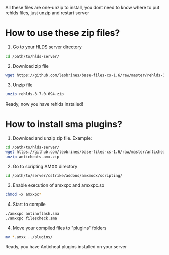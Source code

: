 All these files are one-unzip to install, you dont need to know where to put rehlds files, just unzip and restart server

# How to use these zip files?
1. Go to your HLDS server directory

```sh
cd /path/to/hlds-server/
```

2. Download zip file

```sh
wget https://github.com/leobrines/base-files-cs-1.6/raw/master/rehlds-3.7.0.694.zip
```

3. Unzip file

```sh
unzip rehlds-3.7.0.694.zip
```

Ready, now you have rehlds installed!

# How to install sma plugins?
1. Download and unzip zip file. Example:

```sh
cd /path/to/hlds-server/
wget https://github.com/leobrines/base-files-cs-1.6/raw/master/anticheats-amx.zip
unzip anticheats-amx.zip
```

2. Go to scripting AMXX directory

```sh
cd /path/to/server/cstrike/addons/amxmodx/scripting/
```

3. Enable execution of amxxpc and amxxpc.so

```sh
chmod +x amxxpc*
```

4. Start to compile

```sh
./amxxpc antinoflash.sma
./amxxpc filescheck.sma
```

4. Move your compiled files to "plugins" folders

```sh
mv *.amxx ../plugins/
```

Ready, you have Anticheat plugins installed on your server
